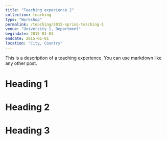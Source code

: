 ```yaml
---
title: "Teaching experience 2"
collection: teaching
type: "Workshop"
permalink: /teaching/2015-spring-teaching-1
venue: "University 1, Department"
begindate: 2015-01-01
enddate: 2015-01-01
location: "City, Country"
---
```


This is a description of a teaching experience. You can use markdown like any other post.

Heading 1
======

Heading 2
======

Heading 3
======
